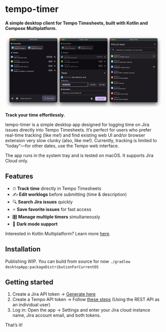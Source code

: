 # tempo-timer

**A simple desktop client for Tempo Timesheets, built with Kotlin and Compose Multiplatform.**

![](docs/screenshots.png)

**Track your time effortlessly.**

tempo-timer is a simple desktop app designed for logging time on Jira issues directly into Tempo Timesheets. It’s perfect for users who prefer real-time tracking (like me!) and find existing web UI and/or browser extension very slow clunky (also, like me!). Currently, tracking is limited to "today"—for other dates, use the Tempo web interface.

The app runs in the system tray and is tested on macOS. It supports Jira Cloud only.

## Features
- ⏱ **Track time** directly in Tempo Timesheets
- ✍ **Edit worklogs** before submitting (time & description)
- 🔍 **Search Jira issues** quickly
- ⭐ **Save favorite issues** for fast access
- 🎛 **Manage multiple timers** simultaneously
- 🌙 **Dark mode support**

Interested in Kotlin Multiplatform? Learn more [here](https://www.jetbrains.com/help/kotlin-multiplatform-dev/get-started.html).

## Installation

Publishing WIP. You can build from source for now `./gradlew desktopApp:packageDistributionForCurrentOS`

## Getting started

1. Create a Jira API token → [Generate here](https://id.atlassian.com/manage-profile/security/api-tokens)
2. Create a Tempo API token → Follow [these steps](https://apidocs.tempo.io/#section/Authentication) (Using the REST API as an individual user)
3. Log in: Open the app -> Settings and enter your Jira cloud instance name, Jira account email, and both tokens.

That’s it!